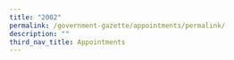 ```yaml
---
title: "2002"
permalink: /government-gazette/appointments/permalink/
description: ""
third_nav_title: Appointments
---
```

